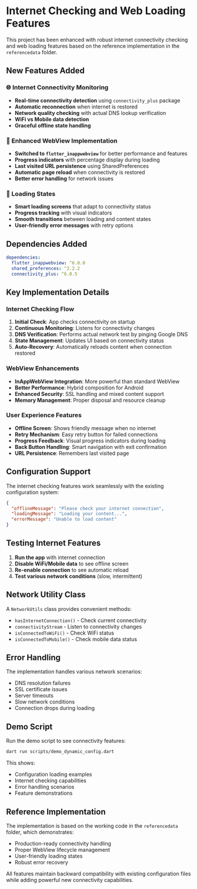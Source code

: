 # Internet Checking and Web Loading Features

This project has been enhanced with robust internet connectivity checking and web loading features based on the reference implementation in the `referencedata` folder.

## New Features Added

### 🌐 Internet Connectivity Monitoring

- **Real-time connectivity detection** using `connectivity_plus` package
- **Automatic reconnection** when internet is restored
- **Network quality checking** with actual DNS lookup verification
- **WiFi vs Mobile data detection**
- **Graceful offline state handling**

### 📱 Enhanced WebView Implementation

- **Switched to `flutter_inappwebview`** for better performance and features
- **Progress indicators** with percentage display during loading
- **Last visited URL persistence** using SharedPreferences
- **Automatic page reload** when connectivity is restored
- **Better error handling** for network issues

### 🔄 Loading States

- **Smart loading screens** that adapt to connectivity status
- **Progress tracking** with visual indicators
- **Smooth transitions** between loading and content states
- **User-friendly error messages** with retry options

## Dependencies Added

```yaml
dependencies:
  flutter_inappwebview: ^6.0.0
  shared_preferences: ^2.2.2
  connectivity_plus: ^6.0.5
```

## Key Implementation Details

### Internet Checking Flow

1. **Initial Check**: App checks connectivity on startup
2. **Continuous Monitoring**: Listens for connectivity changes
3. **DNS Verification**: Performs actual network test by pinging Google DNS
4. **State Management**: Updates UI based on connectivity status
5. **Auto-Recovery**: Automatically reloads content when connection restored

### WebView Enhancements

- **InAppWebView Integration**: More powerful than standard WebView
- **Better Performance**: Hybrid composition for Android
- **Enhanced Security**: SSL handling and mixed content support
- **Memory Management**: Proper disposal and resource cleanup

### User Experience Features

- **Offline Screen**: Shows friendly message when no internet
- **Retry Mechanism**: Easy retry button for failed connections
- **Progress Feedback**: Visual progress indicators during loading
- **Back Button Handling**: Smart navigation with exit confirmation
- **URL Persistence**: Remembers last visited page

## Configuration Support

The internet checking features work seamlessly with the existing configuration system:

```json
{
  "offlineMessage": "Please check your internet connection",
  "loadingMessage": "Loading your content...",
  "errorMessage": "Unable to load content"
}
```

## Testing Internet Features

1. **Run the app** with internet connection
2. **Disable WiFi/Mobile data** to see offline screen
3. **Re-enable connection** to see automatic reload
4. **Test various network conditions** (slow, intermittent)

## Network Utility Class

A `NetworkUtils` class provides convenient methods:

- `hasInternetConnection()` - Check current connectivity
- `connectivityStream` - Listen to connectivity changes
- `isConnectedToWiFi()` - Check WiFi status
- `isConnectedToMobile()` - Check mobile data status

## Error Handling

The implementation handles various network scenarios:

- DNS resolution failures
- SSL certificate issues
- Server timeouts
- Slow network conditions
- Connection drops during loading

## Demo Script

Run the demo script to see connectivity features:

```bash
dart run scripts/demo_dynamic_config.dart
```

This shows:

- Configuration loading examples
- Internet checking capabilities
- Error handling scenarios
- Feature demonstrations

## Reference Implementation

The implementation is based on the working code in the `referencedata` folder, which demonstrates:

- Production-ready connectivity handling
- Proper WebView lifecycle management
- User-friendly loading states
- Robust error recovery

All features maintain backward compatibility with existing configuration files while adding powerful new connectivity capabilities.
